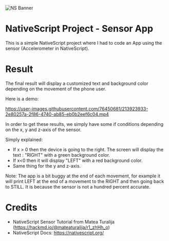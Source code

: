 ![NS Banner](https://i.ibb.co/tD2MFrz/Sans-titre-33.png)
# NativeScript Project - Sensor App

This is a simple NativeScript project where I had to code an App using the sensor (Accelerometer in NativeScript).

# Result

The final result will display a customized text and background color depending on the movement of the phone user.

Here is a demo:

https://user-images.githubusercontent.com/76450681/213923933-2e80257a-2f86-4740-ab85-eb0b2eef6c04.mp4

In order to get these results, we simply have some if conditions depending on the x, y and z-axis of the sensor.

Simply explained:
- If x > 0 then the device is going to the right. The screen will display the text : "RIGHT" with a green background color. 
- If x<0 then it will display "LEFT" with a red background color.
- Same thing for the y and z-axis.

Note: The app is a bit buggy at the end of each movement, for example it will print LEFT at the end of a movement to the RIGHT and then going back to STILL. It is because the sensor is not a hundred percent accurate.

# Credits

- NativeScript Sensor Tutorial from Matea Turalija (https://hackmd.io/@mateaturalija/r1_zhHh_o)
- NativeScript Docs: https://nativescript.org/ 


